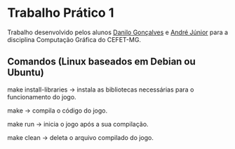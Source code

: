 # Trabalho Prático 1

Trabalho desenvolvido pelos alunos [Danilo Gonçalves](https://github.com/danilogc4) e [André Júnior](https://github.com/Andre1999Lopes) para a disciplina Computação Gráfica do CEFET-MG.

## Comandos (Linux baseados em Debian ou Ubuntu)

make install-libraries -> instala as bibliotecas necessárias para o funcionamento do jogo.

make -> compila o código do jogo.

make run -> inicia o jogo após a sua compilação.

make clean -> deleta o arquivo compilado do jogo.
